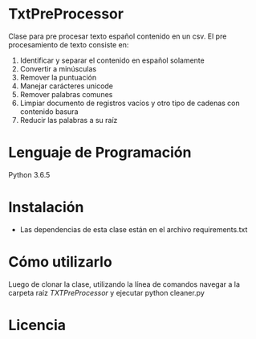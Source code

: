 # TxtPreProcessor

Clase para pre procesar texto español contenido en un csv.  El pre procesamiento de texto consiste en:

1. Identificar y separar el contenido en español solamente
2. Convertir a minúsculas
3. Remover la puntuación
4. Manejar carácteres unicode
5. Remover palabras comunes
6. Limpiar documento de registros vacíos y otro tipo de cadenas con contenido basura
7. Reducir las palabras a su raíz

# Lenguaje de Programación
Python 3.6.5

# Instalación
- Las dependencias de esta clase están en el  archivo requirements.txt

# Cómo utilizarlo
Luego de clonar la clase, utilizando la línea de comandos navegar a la carpeta raíz *TXTPreProcessor* y ejecutar
python cleaner.py

# Licencia